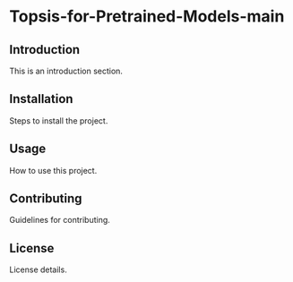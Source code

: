 # Topsis-for-Pretrained-Models-main

## Introduction
This is an introduction section.

## Installation
Steps to install the project.

## Usage
How to use this project.

## Contributing
Guidelines for contributing.

## License
License details.

